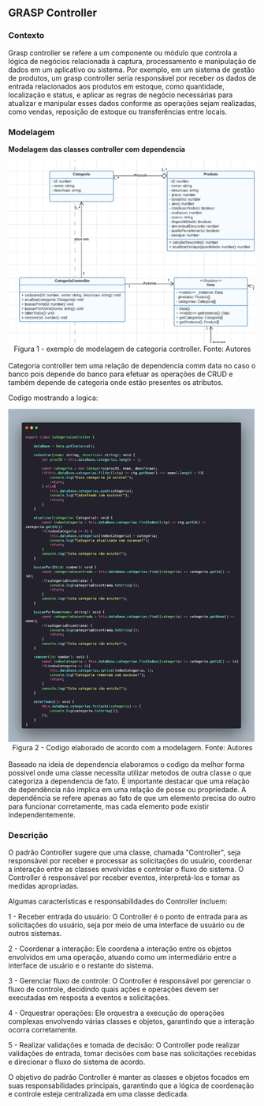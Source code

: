 ## GRASP Controller
### Contexto

Grasp controller se refere a um componente ou módulo que controla a lógica de negócios relacionada à captura, processamento e manipulação de dados em um aplicativo ou sistema.
Por exemplo, em um sistema de gestão de produtos, um grasp controller seria responsável por receber os dados de entrada relacionados aos produtos em estoque, como quantidade, localização e status, e aplicar as regras de negócio necessárias para atualizar e manipular esses dados conforme as operações sejam realizadas, como vendas, reposição de estoque ou transferências entre locais.

### Modelagem

**Modelagem das classes controller com dependencia**

<img src="../IMG/Modelagem/Classe-controller/Categoria-controller.png" width="500" height="">
<figcaption align="center" >Figura 1 - exemplo de modelagem de categoria controller. Fonte: Autores </figcaption>

<br>
Categoria controller tem uma relação de dependencia comm data no caso o banco pois depende do banco para efetuar as operações de CRUD e também depende de categoria onde estão presentes os atributos.

Codigo mostrando a logica:

<img src="../IMG/Modelagem/Classe-controller/Controller-code.png" width="500" height="">
<figcaption align="center" >Figura 2 - Codigo elaborado de acordo com a modelagem. Fonte: Autores </figcaption>

<br>
Baseado na ideia de dependencia elaboramos o codigo da melhor forma possivel onde uma classe necessita utilizar metodos de outra classe o que categoriza a dependencia de fato.
É importante destacar que uma relação de dependência não implica em uma relação de posse ou propriedade. A dependência se refere apenas ao fato de que um elemento precisa do outro para funcionar corretamente, mas cada elemento pode existir independentemente.

### Descrição

O padrão Controller sugere que uma classe, chamada "Controller", seja responsável por receber e processar as solicitações do usuário, coordenar a interação entre as classes envolvidas e controlar o fluxo do sistema. O Controller é responsável por receber eventos, interpretá-los e tomar as medidas apropriadas.

Algumas características e responsabilidades do Controller incluem:

1 - Receber entrada do usuário: O Controller é o ponto de entrada para as solicitações do usuário, seja por meio de uma interface de usuário ou de outros sistemas.

2 - Coordenar a interação: Ele coordena a interação entre os objetos envolvidos em uma operação, atuando como um intermediário entre a interface de usuário e o restante do sistema.

3 - Gerenciar fluxo de controle: O Controller é responsável por gerenciar o fluxo de controle, decidindo quais ações e operações devem ser executadas em resposta a eventos e solicitações.

4 - Orquestrar operações: Ele orquestra a execução de operações complexas envolvendo várias classes e objetos, garantindo que a interação ocorra corretamente.

5 - Realizar validações e tomada de decisão: O Controller pode realizar validações de entrada, tomar decisões com base nas solicitações recebidas e direcionar o fluxo do sistema de acordo.

O objetivo do padrão Controller é manter as classes e objetos focados em suas responsabilidades principais, garantindo que a lógica de coordenação e controle esteja centralizada em uma classe dedicada.

<br>